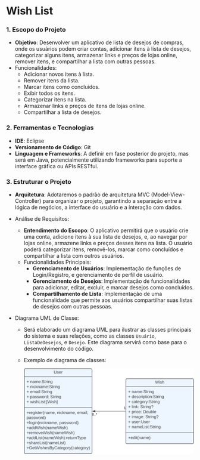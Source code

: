 # Wish List

### 1. **Escopo do Projeto**

- **Objetivo**: Desenvolver um aplicativo de lista de desejos de compras, onde os usuários podem criar contas, adicionar itens à lista de desejos, categorizar alguns itens, armazenar links e preços de lojas online, remover itens, e compartilhar a lista com outras pessoas.
- Funcionalidades:
  - Adicionar novos itens à lista.
  - Remover itens da lista.
  - Marcar itens como concluídos.
  - Exibir todos os itens.
  - Categorizar itens na lista.
  - Armazenar links e preços de itens de lojas online.
  - Compartilhar a lista de desejos.

### 2. **Ferramentas e Tecnologias**

- **IDE**: Eclipse
- **Versionamento de Código**: Git
- **Linguagem e Frameworks**: A definir em fase posterior do projeto, mas será em Java, potencialmente utilizando frameworks para suporte a interface gráfica ou APIs RESTful.

### 3. **Estruturar o Projeto**

- **Arquitetura**: Adotaremos o padrão de arquitetura MVC (Model-View-Controller) para organizar o projeto, garantindo a separação entre a lógica de negócios, a interface do usuário e a interação com dados.

- Análise de Requisitos:

  - **Entendimento do Escopo**: O aplicativo permitirá que o usuário crie uma conta, adicione itens à sua lista de desejos, e, ao navegar por lojas online, armazene links e preços desses itens na lista. O usuário poderá categorizar itens, removê-los, marcar como concluídos e compartilhar a lista com outros usuários.
  - Funcionalidades Principais:
    - **Gerenciamento de Usuários**: Implementação de funções de Login/Registro, e gerenciamento de perfil de usuário.
    - **Gerenciamento de Desejos**: Implementação de funcionalidades para adicionar, editar, excluir, e marcar desejos como concluídos.
    - **Compartilhamento de Lista**: Implementação de uma funcionalidade que permite aos usuários compartilhar suas listas de desejos com outras pessoas.

- Diagrama UML de Classe:

  - Será elaborado um diagrama UML para ilustrar as classes principais do sistema e suas relações, como as classes `Usuário`, `ListaDeDesejos`, e `Desejo`. Este diagrama servirá como base para o desenvolvimento do código.

  - Exemplo de diagrama de classes:

    ![](https://github.com/CauanyRodrigues01/Wish-list/blob/main/WishList.svg)